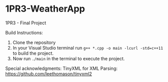# 1PR3-WeatherApp
1PR3 - Final Project

Build Instructions:
1. Clone the repository
2. In your Visual Studio terminal run `g++ *.cpp -o main -lcurl -std=c++11` to build the project.
3. Now run `./main` in the terminal to execute the project.

Special acknowledgments:
TinyXML for XML Parsing: https://github.com/leethomason/tinyxml2
